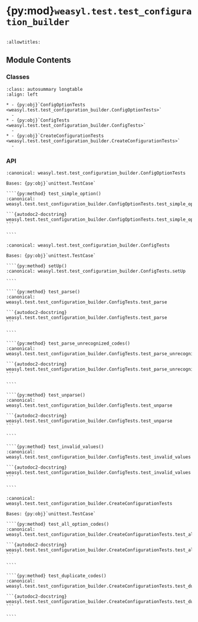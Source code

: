 # {py:mod}`weasyl.test.test_configuration_builder`

```{py:module} weasyl.test.test_configuration_builder
```

```{autodoc2-docstring} weasyl.test.test_configuration_builder
:allowtitles:
```

## Module Contents

### Classes

````{list-table}
:class: autosummary longtable
:align: left

* - {py:obj}`ConfigOptionTests <weasyl.test.test_configuration_builder.ConfigOptionTests>`
  -
* - {py:obj}`ConfigTests <weasyl.test.test_configuration_builder.ConfigTests>`
  -
* - {py:obj}`CreateConfigurationTests <weasyl.test.test_configuration_builder.CreateConfigurationTests>`
  -
````

### API

`````{py:class} ConfigOptionTests(methodName='runTest')
:canonical: weasyl.test.test_configuration_builder.ConfigOptionTests

Bases: {py:obj}`unittest.TestCase`

````{py:method} test_simple_option()
:canonical: weasyl.test.test_configuration_builder.ConfigOptionTests.test_simple_option

```{autodoc2-docstring} weasyl.test.test_configuration_builder.ConfigOptionTests.test_simple_option
```

````

`````

`````{py:class} ConfigTests(methodName='runTest')
:canonical: weasyl.test.test_configuration_builder.ConfigTests

Bases: {py:obj}`unittest.TestCase`

````{py:method} setUp()
:canonical: weasyl.test.test_configuration_builder.ConfigTests.setUp

````

````{py:method} test_parse()
:canonical: weasyl.test.test_configuration_builder.ConfigTests.test_parse

```{autodoc2-docstring} weasyl.test.test_configuration_builder.ConfigTests.test_parse
```

````

````{py:method} test_parse_unrecognized_codes()
:canonical: weasyl.test.test_configuration_builder.ConfigTests.test_parse_unrecognized_codes

```{autodoc2-docstring} weasyl.test.test_configuration_builder.ConfigTests.test_parse_unrecognized_codes
```

````

````{py:method} test_unparse()
:canonical: weasyl.test.test_configuration_builder.ConfigTests.test_unparse

```{autodoc2-docstring} weasyl.test.test_configuration_builder.ConfigTests.test_unparse
```

````

````{py:method} test_invalid_values()
:canonical: weasyl.test.test_configuration_builder.ConfigTests.test_invalid_values

```{autodoc2-docstring} weasyl.test.test_configuration_builder.ConfigTests.test_invalid_values
```

````

`````

`````{py:class} CreateConfigurationTests(methodName='runTest')
:canonical: weasyl.test.test_configuration_builder.CreateConfigurationTests

Bases: {py:obj}`unittest.TestCase`

````{py:method} test_all_option_codes()
:canonical: weasyl.test.test_configuration_builder.CreateConfigurationTests.test_all_option_codes

```{autodoc2-docstring} weasyl.test.test_configuration_builder.CreateConfigurationTests.test_all_option_codes
```

````

````{py:method} test_duplicate_codes()
:canonical: weasyl.test.test_configuration_builder.CreateConfigurationTests.test_duplicate_codes

```{autodoc2-docstring} weasyl.test.test_configuration_builder.CreateConfigurationTests.test_duplicate_codes
```

````

`````

